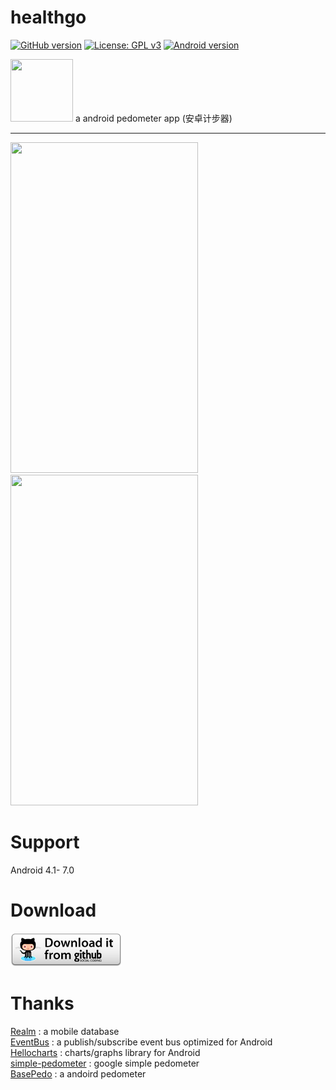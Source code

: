 # healthgo
[![GitHub version](https://img.shields.io/badge/version-1.0.0-blue.svg)](https://github.com/gojuukaze/healthgo/releases/tag/v1.0.0) 
[![License: GPL v3](https://img.shields.io/badge/license-GPL-blue.svg)](https://github.com/gojuukaze/healthgo/blob/master/LICENSE)
[![Android version](https://img.shields.io/badge/android-7.0%2B-blue.svg)]()
  
<img width = "100" height = "100" src="https://github.com/gojuukaze/healthgo/blob/master/pic/ic_launcher.png?raw=true">
a android pedometer app (安卓计步器)

---
<p>
  <a target="_blank" ><img width = "300" height = "529" src="https://github.com/gojuukaze/healthgo/blob/master/pic/1.png?raw=true"></a>
  <a target="_blank" ><img  width = "300" height = "529" src="https://github.com/gojuukaze/healthgo/blob/master/pic/2.png?raw=true"></a>
</p>

# Support
Android 4.1- 7.0

# Download
[![Download](https://github.com/gojuukaze/ScreenOffTime/blob/master/pic/3.png?raw=true)](https://github.com/gojuukaze/healthgo/releases) 


# Thanks

[Realm](https://realm.io) : a mobile database  
[EventBus](https://github.com/greenrobot/EventBus) : a publish/subscribe event bus optimized for Android  
[Hellocharts](https://github.com/lecho/hellocharts-android) : charts/graphs library for Android  
[simple-pedometer](https://github.com/google/simple-pedometer) : google simple pedometer  
[BasePedo](https://github.com/xfmax/BasePedo) : a andoird pedometer